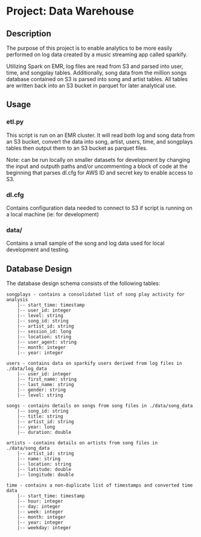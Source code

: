 # Project: Data Warehouse

## Description
The purpose of this project is to enable analytics to be more easily performed 
on log data created by a music streaming app called sparkify.

Utilizing Spark on EMR, log files are read from S3 and parsed into user, time, and 
songplay tables. Additionally, song data from the million songs database contained
on S3 is parsed into song and artist tables. All tables are written back into an S3 
bucket in parquet for later analytical use.

## Usage

### etl.py
This script is run on an EMR cluster. It will read both log and song data from an
S3 bucket, convert the data into song, artist, users, time, and songplays tables
then output them to an S3 bucket as parquet files.

Note: can be run locally on smaller datasets for development by changing the 
input and outputh paths and/or uncommenting a block of code at the beginning 
that parses dl.cfg for AWS ID and secret key to enable access to S3.

### dl.cfg
Contains configuration data needed to connect to S3 if script is running on a 
local machine (ie: for development)

### data/
Contains a small sample of the song and log data used for local development 
and testing.

## Database Design
The database design schema consists of the following tables:

    songplays - contains a consolidated list of song play activity for analysis
        |-- start_time: timestamp 
        |-- user_id: integer 
        |-- level: string 
        |-- song_id: string 
        |-- artist_id: string 
        |-- session_id: long 
        |-- location: string 
        |-- user_agent: string 
        |-- month: integer 
        |-- year: integer 

    users - contains data on sparkify users derived from log files in ./data/log_data
        |-- user_id: integer 
        |-- first_name: string 
        |-- last_name: string 
        |-- gender: string 
        |-- level: string 

    songs - contains details on songs from song files in ./data/song_data
        |-- song_id: string 
        |-- title: string 
        |-- artist_id: string 
        |-- year: long 
        |-- duration: double 

    artists - contains details on artists from song files in ./data/song_data
        |-- artist_id: string 
        |-- name: string 
        |-- location: string 
        |-- latitude: double 
        |-- longitude: double 

    time - contains a non-duplicate list of timestamps and converted time data
        |-- start_time: timestamp 
        |-- hour: integer 
        |-- day: integer 
        |-- week: integer 
        |-- month: integer 
        |-- year: integer 
        |-- weekday: integer 